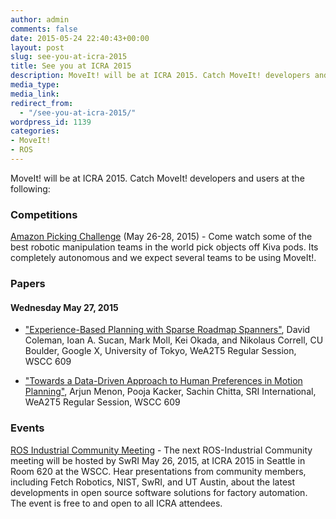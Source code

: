 ```yaml
---
author: admin
comments: false
date: 2015-05-24 22:40:43+00:00
layout: post
slug: see-you-at-icra-2015
title: See you at ICRA 2015
description: MoveIt! will be at ICRA 2015. Catch MoveIt! developers and users at the following:...
media_type:
media_link:
redirect_from:
  - "/see-you-at-icra-2015/"
wordpress_id: 1139
categories:
- MoveIt!
- ROS
---
```


MoveIt! will be at ICRA 2015. Catch MoveIt! developers and users at the following:

###  Competitions



[Amazon Picking Challenge](http://amazonpickingchallenge.org) (May 26-28, 2015) - Come watch some of the best robotic manipulation teams in the world pick objects off Kiva pods. Its completely autonomous and we expect several teams to be using MoveIt!.



###  Papers





####  Wednesday May 27, 2015







  * ["Experience-Based Planning with Sparse Roadmap Spanners"](https://ras.papercept.net/conferences/conferences/ICRA15/program/ICRA15_ContentListWeb_2.html#wea2t5_04), David Coleman, Ioan A. Sucan, Mark Moll, Kei Okada, and Nikolaus Correll, CU Boulder, Google X, University of Tokyo, WeA2T5 Regular Session, WSCC 609


  * ["Towards a Data-Driven Approach to Human Preferences in Motion Planning"](https://ras.papercept.net/conferences/conferences/ICRA15/program/ICRA15_ContentListWeb_2.html#wea2t5_07), Arjun Menon, Pooja Kacker, Sachin Chitta, SRI International, WeA2T5 Regular Session, WSCC 609






###  Events


[ROS Industrial Community Meeting](http://rosindustrial.org/events/2015/5/26/ros-industrial-community-meeting) - The next ROS-Industrial Community meeting will be hosted by SwRI May 26, 2015, at ICRA 2015 in Seattle in Room 620 at the WSCC. Hear presentations from community members, including Fetch Robotics, NIST, SwRI, and UT Austin, about the latest developments in open source software solutions for factory automation. The event is free to and open to all ICRA attendees.
